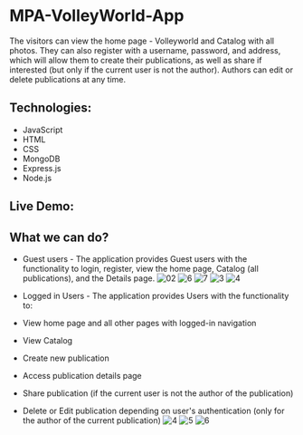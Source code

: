 # MPA-VolleyWorld-App
The visitors can view the home page - Volleyworld and Catalog with all photos. They can also register with a username, password, and address, which will allow them to create their publications, as well as share if interested (but only if the current user is not the author). Authors can edit or delete publications at any time. 

## Technologies:
- JavaScript
- HTML
- CSS
- MongoDB
- Express.js
- Node.js

## Live Demo:

## What we can do?
- Guest users -
The application provides Guest users with the functionality to login, register, view the home page, Catalog (all publications), and the Details page. 
![02](https://user-images.githubusercontent.com/104487003/223408943-b49ed64b-fdc3-4781-a6ea-7a94fd954879.jpg)
![6](https://user-images.githubusercontent.com/104487003/223409995-3a8ad4e5-ad38-405d-bf2c-c49582923037.jpg)
![7](https://user-images.githubusercontent.com/104487003/223409037-75dae683-2e00-4e64-925c-66c950332925.jpg)
![3](https://user-images.githubusercontent.com/104487003/223409058-a281ed54-80c8-4446-a6a0-13ac044e9ee3.jpg)
![4](https://user-images.githubusercontent.com/104487003/223409067-68ab1b33-52d2-4b52-bf0d-a634d28b1323.jpg)

- Logged in Users -
The application provides Users with the functionality to: 
- View home page and all other pages with logged-in navigation
- View Catalog 
- Create new publication
- Access publication details page
- Share publication (if the current user is not the author of the publication) 
- Delete or Edit publication depending on user's authentication (only for the author of the current publication) 
![4](https://user-images.githubusercontent.com/104487003/223410874-b91c7114-2884-42b3-a67c-65191a0ea84c.jpg)
![5](https://user-images.githubusercontent.com/104487003/223410883-70f0a347-1d00-498f-a70e-de9822ff8d52.jpg)
![6](https://user-images.githubusercontent.com/104487003/223410948-3a2fa5c7-4cd8-44f9-a156-ff1e50e93e07.jpg)
